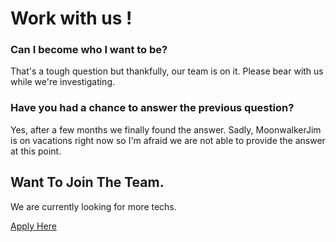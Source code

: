 # Work with us !

### Can I become who I want to be?

That's a tough question but thankfully, our team is on it. Please bear with us while we're investigating.

### Have you had a chance to answer the previous question?

Yes, after a few months we finally found the answer. Sadly, MoonwalkerJim is on vacations right now so I'm afraid we are not able to provide the answer at this point.

## Want To Join The Team.

We are currently looking for more techs.

[Apply Here](https://form.jotform.com/212613987423055)
